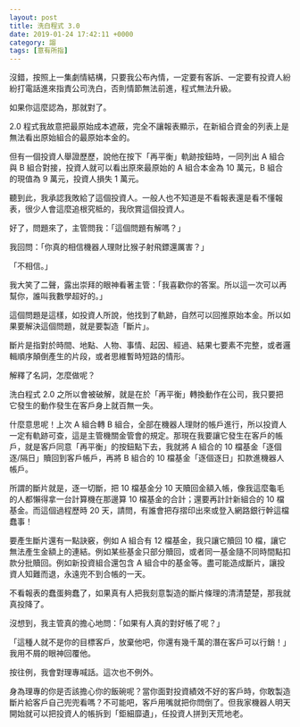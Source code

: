 ```yaml
---
layout: post
title: 洗白程式 3.0
date: 2019-01-24 17:42:11 +0000
category: 謅
tags: [意有所指]
---
```



沒錯，按照上一集劇情結構，只要我公布內情，一定要有客訴、一定要有投資人紛紛打電話進來指責公司洗白，否則情節無法前進，程式無法升級。

如果你這麼認為，那就對了。

<!--more-->
2.0 程式我故意把最原始成本遮蔽，完全不讓報表顯示，在新組合資金的列表上是無法看出原始組合的最原始本金的。

但有一個投資人舉證歷歷，說他在按下「再平衡」軌跡按鈕時，一同列出 A 組合與 B 組合對接，投資人就可以看出原來最原始的 A 組合本金為 10 萬元，B 組合的現值為 9 萬元，投資人損失 1 萬元。

聽到此，我承認我敗給了這個投資人。一般人也不知道是不看報表還是看不懂報表，很少人會這麼追根究柢的，我欣賞這個投資人。

好了，問題來了，主管問我：「這個問題有解嗎？」

我回問：「你真的相信機器人理財比猴子射飛鏢還厲害？」

「不相信。」

我大笑了二聲，露出崇拜的眼神看著主管：「我喜歡你的答案。所以這一次可以再幫你，誰叫我數學超好的。」

這個問題是這樣，如投資人所說，他找到了軌跡，自然可以回推原始本金。所以如果要解決這個問題，就是要製造「斷片」。

斷片是指對於時間、地點、人物、事情、起因、經過、結果七要素不完整，或者邏輯順序顛倒產生的片段，或者思維暫時短路的情形。

解釋了名詞，怎麼做呢？

洗白程式 2.0 之所以會被破解，就是在於「再平衡」轉換動作在公司，我只要把它發生的動作發生在客戶身上就百無一失。

什麼意思呢！上次 A 組合轉 B 組合，全部在機器人理財的帳戶進行，所以投資人一定有軌跡可查，這是主管機關金管會的規定。那現在我要讓它發生在客戶的帳戶，就是客戶同意「再平衡」的按鈕點下去，我就將 A 組合的 10 檔基金「逐個逐/隔日」贖回到客戶帳戶，再將 B 組合的 10 檔基金「逐個逐日」扣款進機器人帳戶。

所謂的斷片就是，逐一切斷，把 10 檔基金分 10 天贖回金額入帳，像我這麼龜毛的人都懶得拿一台計算機在那邊算 10 檔基金的合計；還要再計計新組合的 10 檔基金。而這個過程歷時 20 天，請問，有誰會把存摺印出來或登入網路銀行幹這檔蠢事！

要產生斷片還有一點訣竅，例如 A 組合有 12 檔基金，我只讓它贖回 10 檔，讓它無法產生金額上的連結。例如某些基金只部分贖回，或者同一基金隨不同時間點扣款分批贖回。例如新投資組合還包含 A 組合中的基金等。盡可能造成斷片，讓投資人知難而退，永遠兜不到合帳的一天。

不看報表的蠢蛋夠蠢了，如果真有人把我刻意製造的斷片條理的清清楚楚，那我就真投降了。

沒想到，我主管真的擔心地問：「如果有人真的對好帳了呢？」

「這種人就不是你的目標客戶，放棄他吧，你還有幾千萬的潛在客戶可以行銷！」我用不屑的眼神回覆他。

按往例，我會對理專喊話。這次也不例外。

身為理專的你是否該擔心你的飯碗呢？當你面對投資績效不好的客戶時，你敢製造斷片給客戶自己兜兜看嗎？不可能吧，客戶用嘴就把你問倒了。但我家機器人明天開始就可以把投資人的帳拆到「鉅細靡遺」，任投資人拼到天荒地老。
